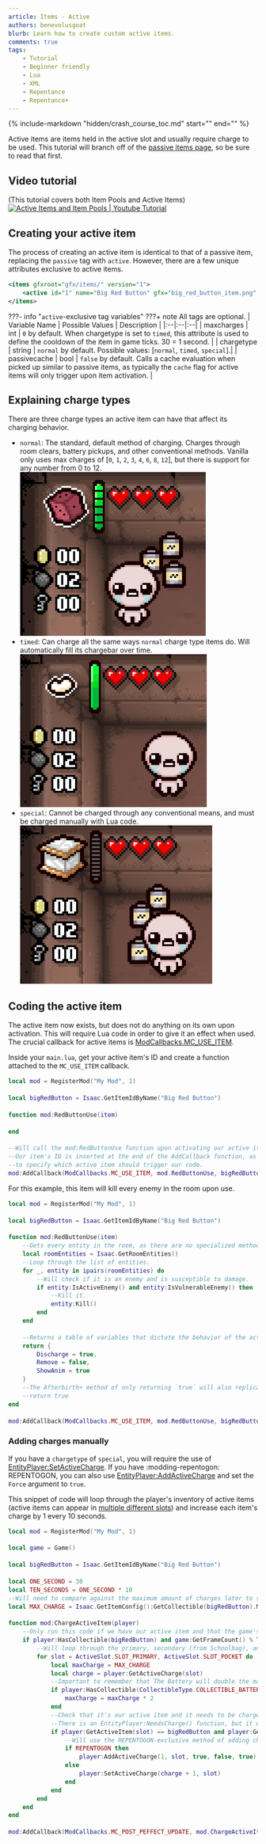 ```yaml
---
article: Items - Active
authors: benevolusgoat
blurb: Learn how to create custom active items.
comments: true
tags:
    - Tutorial
    - Beginner friendly
    - Lua
    - XML
    - Repentance
    - Repentance+
---
```


{% include-markdown "hidden/crash_course_toc.md" start="<!-- start -->" end="<!-- end -->" %}

Active items are items held in the active slot and usually require charge to be used. This tutorial will branch off of the [passive items page](../crash_course/passive_item.md), so be sure to read that first.

## Video tutorial
(This tutorial covers both Item Pools and Active Items)
[![Active Items and Item Pools | Youtube Tutorial](https://img.youtube.com/vi/MwsdlW7ZyQ8/0.jpg)](https://youtu.be/MwsdlW7ZyQ8 "Video tutorial")

## Creating your active item

The process of creating an active item is identical to that of a passive item, replacing the `passive` tag with `active`. However, there are a few unique attributes exclusive to active items.

```XML
<items gfxroot="gfx/items/" version="1">
    <active id="1" name="Big Red Button" gfx="big_red_button_item.png" description="It's a big red button" quality="4" maxcharges="6" chargetype="normal"/>
</items>
```

???- info "`active`-exclusive tag variables"
	???+ note
		All tags are optional.
	| Variable Name | Possible Values | Description |
	|:--|:--|:--|
	| maxcharges | int | `0` by default. When chargetype is set to `timed`, this attribute is used to define the cooldown of the item in game ticks. 30 = 1 second. |
	| chargetype | string | `normal` by default. Possible values: [`normal`, `timed`, `special`].|
	| passivecache | bool | `false` by default. Calls a cache evaluation when picked up similar to passive items, as typically the `cache` flag for active items will only trigger upon item activation. |

## Explaining charge types
There are three charge types an active item can have that affect its charging behavior.

- `normal`: The standard, default method of charging. Charges through room clears, battery pickups, and other conventional methods. Vanilla only uses max charges of [`0`, `1`, `2`, `3`, `4`, `6`, `8`, `12`], but there is support for any number from 0 to 12.<br>![normal active](../assets/active_item/active_normal.gif)
- `timed`: Can charge all the same ways `normal` charge type items do. Will automatically fill its chargebar over time.<br>![timed active](../assets/active_item/active_timed.gif)
- `special`: Cannot be charged through any conventional means, and must be charged manually with Lua code.<br>![special active](../assets/active_item/active_special.gif)

## Coding the active item
The active item now exists, but does not do anything on its own upon activation. This will require Lua code in order to give it an effect when used. The crucial callback for active items is [ModCallbacks.MC_USE_ITEM](https://wofsauge.github.io/IsaacDocs/rep/enums/ModCallbacks.html#mc_use_item).

Inside your `main.lua`, get your active item's ID and create a function attached to the `MC_USE_ITEM` callback.
```Lua
local mod = RegisterMod("My Mod", 1)

local bigRedButton = Isaac.GetItemIdByName("Big Red Button")

function mod:RedButtonUse(item)

end

--Will call the mod:RedButtonUse function upon activating our active item.
--Our item's ID is inserted at the end of the AddCallback function, as this callback accepts an optional argument
--to specify which active item should trigger our code.
mod:AddCallback(ModCallbacks.MC_USE_ITEM, mod.RedButtonUse, bigRedButton)
```

For this example, this item will kill every enemy in the room upon use.

```Lua
local mod = RegisterMod("My Mod", 1)

local bigRedButton = Isaac.GetItemIdByName("Big Red Button")

function mod:RedButtonUse(item)
	--Gets every entity in the room, as there are no specialized methods of getting only enemies.
	local roomEntities = Isaac.GetRoomEntities()
	--Loop through the list of entities.
	for _, entity in ipairs(roomEntities) do
		--Will check if it is an enemy and is susceptible to damage.
		if entity:IsActiveEnemy() and entity:IsVulnerableEnemy() then
			--Kill it.
			entity:Kill()
		end
	end

	--Returns a table of variables that dictate the behavior of the active item once it's been used.
	return {
		Discharge = true,
		Remove = false,
		ShowAnim = true
	}
	--The Afterbirth+ method of only returning `true` will also replicate the return behavior seen above.
	--return true
end

mod:AddCallback(ModCallbacks.MC_USE_ITEM, mod.RedButtonUse, bigRedButton)
```

### Adding charges manually
If you have a `chargetype` of `special`, you will require the use of [EntityPlayer:SetActiveCharge](https://wofsauge.github.io/IsaacDocs/rep/EntityPlayer.html#setactivecharge). If you have :modding-repentogon: REPENTOGON, you can also use [EntityPlayer:AddActiveCharge](https://repentogon.com/EntityPlayer.html#addactivecharge) and set the `Force` argument to `true`.

This snippet of code will loop through the player's inventory of active items (active items can appear in [multiple different slots](https://wofsauge.github.io/IsaacDocs/rep/enums/ActiveSlot.html)) and increase each item's charge by 1 every 10 seconds.

```Lua
local mod = RegisterMod("My Mod", 1)

local game = Game()

local bigRedButton = Isaac.GetItemIdByName("Big Red Button")

local ONE_SECOND = 30
local TEN_SECONDS = ONE_SECOND * 10
--Will need to compare against the maximum amount of charges later to see if the active needs to be charged.
local MAX_CHARGE = Isaac.GetItemConfig():GetCollectible(bigRedButton).MaxCharges

function mod:ChargeActiveItem(player)
	--Only run this code if we have our active item and that the game's timer has hit an interval of ten seconds.
	if player:HasCollectible(bigRedButton) and game:GetFrameCount() % TEN_SECONDS == 0 then
		--Will loop through the primary, secondary (from Schoolbag), and pocket item slot for active items.
		for slot = ActiveSlot.SLOT_PRIMARY, ActiveSlot.SLOT_POCKET do
			local maxCharge = MAX_CHARGE
			local charge = player:GetActiveCharge(slot)
			--Important to remember that The Battery will double the maximum charge of all actives.
			if player:HasCollectible(CollectibleType.COLLECTIBLE_BATTERY) then
				maxCharge = maxCharge * 2
			end
			--Check that it's our active item and it needs to be charged.
			--There is an EntityPlayer:NeedsCharge() function, but it will always return `false` for `special` chargetype actives.
			if player:GetActiveItem(slot) == bigRedButton and player:GetActiveCharge(slot) < maxCharge then
				--Will use the REPENTOGON-exclusive method of adding charges to the item, if available. Otherwise, uses the traditional method.
				if REPENTOGON then
					player:AddActiveCharge(1, slot, true, false, true)
				else
					player:SetActiveCharge(charge + 1, slot)
				end
			end
		end
	end
end

mod:AddCallback(ModCallbacks.MC_POST_PEFFECT_UPDATE, mod.ChargeActiveItem)
```
